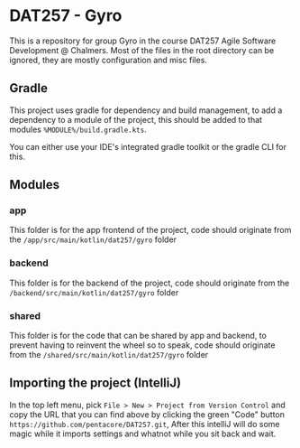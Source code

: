 # DAT257 - Gyro

This is a repository for group Gyro in the course DAT257 Agile Software Development @ Chalmers.
Most of the files in the root directory can be ignored, they are mostly configuration and misc files.

## Gradle
This project uses gradle for dependency and build management, to add a dependency to a module of the project, this should be added to that modules `%MODULE%/build.gradle.kts`.

You can either use your IDE's integrated gradle toolkit or the gradle CLI for this.

## Modules
### app
This folder is for the app frontend of the project, code should originate from the `/app/src/main/kotlin/dat257/gyro` folder

### backend
This folder is for the backend of the project, code should originate from the `/backend/src/main/kotlin/dat257/gyro` folder

### shared
This folder is for the code that can be shared by app and backend, to prevent having to reinvent the wheel so to speak, code should originate from the `/shared/src/main/kotlin/dat257/gyro` folder

## Importing the project (IntelliJ)
In the top left menu, pick `File > New > Project from Version Control` and copy the URL that you can find above by clicking the green "Code" button `https://github.com/pentacore/DAT257.git`, After this intelliJ will do some magic while it imports settings and whatnot while you sit back and wait.
